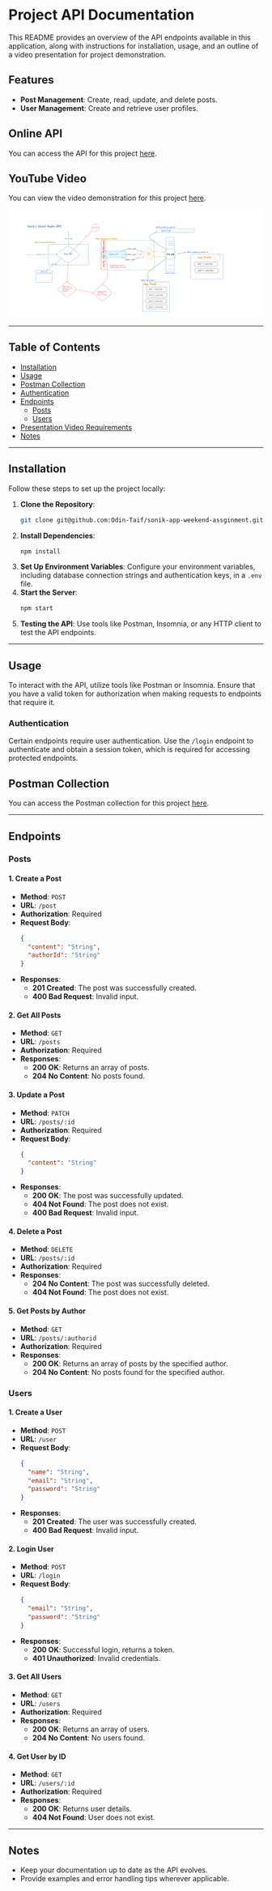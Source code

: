 # Project API Documentation

This README provides an overview of the API endpoints available in this application, along with instructions for installation, usage, and an outline of a video presentation for project demonstration.

## Features


- **Post Management**: Create, read, update, and delete posts.
- **User Management**: Create and retrieve user profiles.

## Online API

You can access the API for this project [here](https://salt.odinobusi.online/status).

## YouTube Video

You can view the video demonstration for this project [here](https://youtu.be/tc4dXAsIz00).

![Project Logo](./blueprint.png)

---

## Table of Contents

- [Installation](#installation)
- [Usage](#usage)
- [Postman Collection](#postman-collection)
- [Authentication](#authentication)
- [Endpoints](#endpoints)
  - [Posts](#posts)
  - [Users](#users)
- [Presentation Video Requirements](#presentation-video-requirements)
- [Notes](#notes)

---

## Installation

Follow these steps to set up the project locally:

1. **Clone the Repository**:
   ```bash
   git clone git@github.com:Odin-Taif/sonik-app-weekend-assginment.git

   ```
2. **Install Dependencies**:
   ```bash
   npm install
   ```
3. **Set Up Environment Variables**:
   Configure your environment variables, including database connection strings and authentication keys, in a `.env` file.
4. **Start the Server**:
   ```bash
   npm start
   ```
5. **Testing the API**:
   Use tools like Postman, Insomnia, or any HTTP client to test the API endpoints.

---

## Usage

To interact with the API, utilize tools like Postman or Insomnia. Ensure that you have a valid token for authorization when making requests to endpoints that require it.

### Authentication

Certain endpoints require user authentication. Use the `/login` endpoint to authenticate and obtain a session token, which is required for accessing protected endpoints.

## Postman Collection

You can access the Postman collection for this project [here](https://spicy5.postman.co/workspace/spicy-Workspace~e3a1d0b4-8e1e-4416-8486-e1dca30dd627/collection/19840737-75070e22-8b6b-4a48-b9a3-968fd043aefd?action=share&creator=19840737).

---

## Endpoints

### Posts

#### 1. Create a Post

- **Method**: `POST`
- **URL**: `/post`
- **Authorization**: Required
- **Request Body**:
  ```json
  {
    "content": "String",
    "authorId": "String"
  }
  ```
- **Responses**:
  - **201 Created**: The post was successfully created.
  - **400 Bad Request**: Invalid input.

#### 2. Get All Posts

- **Method**: `GET`
- **URL**: `/posts`
- **Authorization**: Required
- **Responses**:
  - **200 OK**: Returns an array of posts.
  - **204 No Content**: No posts found.

#### 3. Update a Post

- **Method**: `PATCH`
- **URL**: `/posts/:id`
- **Authorization**: Required
- **Request Body**:
  ```json
  {
    "content": "String"
  }
  ```
- **Responses**:
  - **200 OK**: The post was successfully updated.
  - **404 Not Found**: The post does not exist.
  - **400 Bad Request**: Invalid input.

#### 4. Delete a Post

- **Method**: `DELETE`
- **URL**: `/posts/:id`
- **Authorization**: Required
- **Responses**:
  - **204 No Content**: The post was successfully deleted.
  - **404 Not Found**: The post does not exist.

#### 5. Get Posts by Author

- **Method**: `GET`
- **URL**: `/posts/:authorid`
- **Authorization**: Required
- **Responses**:
  - **200 OK**: Returns an array of posts by the specified author.
  - **204 No Content**: No posts found for the specified author.

### Users

#### 1. Create a User

- **Method**: `POST`
- **URL**: `/user`
- **Request Body**:
  ```json
  {
    "name": "String",
    "email": "String",
    "password": "String"
  }
  ```
- **Responses**:
  - **201 Created**: The user was successfully created.
  - **400 Bad Request**: Invalid input.

#### 2. Login User

- **Method**: `POST`
- **URL**: `/login`
- **Request Body**:
  ```json
  {
    "email": "String",
    "password": "String"
  }
  ```
- **Responses**:
  - **200 OK**: Successful login, returns a token.
  - **401 Unauthorized**: Invalid credentials.

#### 3. Get All Users

- **Method**: `GET`
- **URL**: `/users`
- **Authorization**: Required
- **Responses**:
  - **200 OK**: Returns an array of users.
  - **204 No Content**: No users found.

#### 4. Get User by ID

- **Method**: `GET`
- **URL**: `/users/:id`
- **Authorization**: Required
- **Responses**:
  - **200 OK**: Returns user details.
  - **404 Not Found**: User does not exist.

---


## Notes

- Keep your documentation up to date as the API evolves.
- Provide examples and error handling tips wherever applicable.
